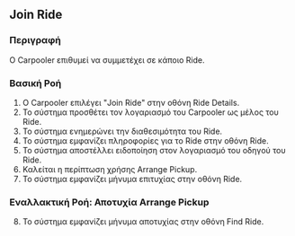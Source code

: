 ## Join Ride

### Περιγραφή

Ο Carpooler επιθυμεί να συμμετέχει σε κάποιο Ride.

### Βασική Ροή

1. Ο Carpooler επιλέγει "Join Ride" στην οθόνη Ride Details.
2. Το σύστημα προσθέτει τον λογαριασμό του Carpooler ως μέλος του Ride.
3. Το σύστημα ενημερώνει την διαθεσιμότητα του Ride.
4. Το σύστημα εμφανίζει πληροφορίες για το Ride στην οθόνη Ride.
5. Το σύστημα αποστέλλει ειδοποίηση στον λογαριασμό του οδηγού του Ride.
6. Καλείται η περίπτωση χρήσης Arrange Pickup.
7. Το σύστημα εμφανίζει μήνυμα επιτυχίας στην οθόνη Ride.

### Εναλλακτική Ροή: Αποτυχία Arrange Pickup

8. Το σύστημα εμφανίζει μήνυμα αποτυχίας στην οθόνη Find Ride.
